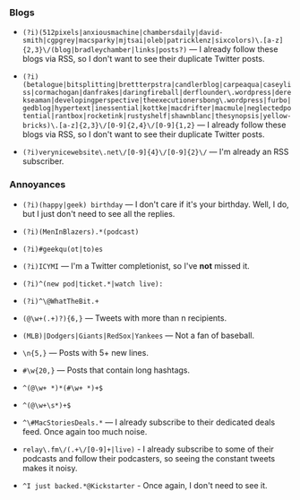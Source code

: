 ### Blogs
* `(?i)(512pixels|anxiousmachine|chambersdaily|david-smith|cgpgrey|macsparky|mjtsai|oleb|patricklenz|sixcolors)\.[a-z]{2,3}\/(blog|bradleychamber|links|posts?)` — I already follow these blogs via RSS, so I don't want to see their duplicate Twitter posts.

* `(?i)(betalogue|bitsplitting|brettterpstra|candlerblog|carpeaqua|caseyliss|cormachogan|danfrakes|daringfireball|derflounder\.wordpress|derekseaman|developingperspective|theexecutionersbong\.wordpress|furbo|gedblog|hypertext|inessential|kottke|macdrifter|macmule|neglectedpotential|rantbox|rocketink|rustyshelf|shawnblanc|thesynopsis|yellow-bricks)\.[a-z]{2,3}\/[0-9]{2,4}\/[0-9]{1,2}` — I already follow these blogs via RSS, so I don't want to see their duplicate Twitter posts.

* `(?i)verynicewebsite\.net\/[0-9]{4}\/[0-9]{2}\/` — I'm already an RSS subscriber.

### Annoyances
* `(?i)(happy|geek) birthday` — I don't care if it's your birthday. Well, I do, but I just don't need to see all the replies.

* `(?i)(MenInBlazers).*(podcast)`

* `(?i)#geekqu(ot|to)es`

* `(?i)ICYMI` — I'm a Twitter completionist, so I've __not__ missed it.

* `(?i)^(new pod|ticket.*|watch live):`

* `(?i)^\@WhatTheBit.+`

* `(@\w+(.+)?){6,}` — Tweets with more than n recipients.

* `(MLB)|Dodgers|Giants|RedSox|Yankees` — Not a fan of baseball.

* `\n{5,}` — Posts with 5+ new lines.

* `#\w{20,}` — Posts that contain long hashtags.

* `^(@\w+ *)*(#\w+ *)+$`

* `^(@\w+\s*)+$`

* `^\#MacStoriesDeals.*` — I already subscribe to their dedicated deals feed. Once again too much noise.

* `relay\.fm\/(.+\/[0-9]+|live)` - I already subscribe to some of their podcasts and follow their podcasters, so seeing the constant tweets makes it noisy.

* `^I just backed.*@Kickstarter` - Once again, I don't need to see it.